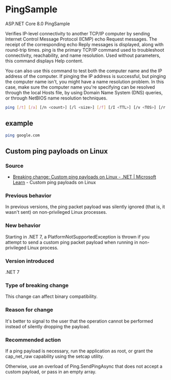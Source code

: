 # PingSample
ASP.NET Core 8.0 PingSample

Verifies IP-level connectivity to another TCP/IP computer by sending Internet Control Message Protocol (ICMP) echo Request messages. The receipt of the corresponding echo Reply messages is displayed, along with round-trip times. ping is the primary TCP/IP command used to troubleshoot connectivity, reachability, and name resolution. Used without parameters, this command displays Help content.

You can also use this command to test both the computer name and the IP address of the computer. If pinging the IP address is successful, but pinging the computer name isn't, you might have a name resolution problem. In this case, make sure the computer name you're specifying can be resolved through the local Hosts file, by using Domain Name System (DNS) queries, or through NetBIOS name resolution techniques.

```sh
ping [/t] [/a] [/n <count>] [/l <size>] [/f] [/I <TTL>] [/v <TOS>] [/r <count>] [/s <count>] [{/j <hostlist> | /k <hostlist>}] [/w <timeout>] [/R] [/S <Srcaddr>] [/4] [/6] <targetname>
```


## example

```sh
ping google.com
```

## Custom ping payloads on Linux

### Source
- [Breaking change: Custom ping payloads on Linux - .NET | Microsoft Learn](https://learn.microsoft.com/en-us/dotnet/core/compatibility/networking/7.0/ping-custom-payload-linux) - Custom ping payloads on Linux

### Previous behavior
In previous versions, the ping packet payload was silently ignored (that is, it wasn't sent) on non-privileged Linux processes.

### New behavior
Starting in .NET 7, a PlatformNotSupportedException is thrown if you attempt to send a custom ping packet payload when running in non-privileged Linux process.

### Version introduced
.NET 7

### Type of breaking change
This change can affect binary compatibility.

### Reason for change
It's better to signal to the user that the operation cannot be performed instead of silently dropping the payload.

### Recommended action
If a ping payload is necessary, run the application as root, or grant the cap_net_raw capability using the setcap utility.

Otherwise, use an overload of Ping.SendPingAsync that does not accept a custom payload, or pass in an empty array.


